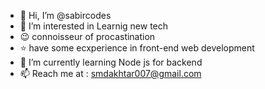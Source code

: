 - 👋 Hi, I’m @sabircodes
- 👀 I’m interested in Learnig new tech 
- 😉 connoisseur of procastination
- ⭐ have some ecxperience in front-end web development
- 🌱 I’m currently learning Node js for backend
- 📫 Reach me at : smdakhtar007@gmail.com

<!---
sabircodes/sabircodes is a ✨ special ✨ repository because its `README.md` (this file) appears on your GitHub profile.
You can click the Preview link to take a look at your changes.
--->
